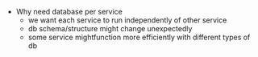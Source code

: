 - Why need database per service 
  - we want each service to run independently of other service
  - db schema/structure might change unexpectedly
  - some service mightfunction more efficiently with different types of db 